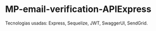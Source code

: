 # MP-email-verification-APIExpress
Tecnologias usadas: Express, Sequelize, JWT, SwaggerUI, SendGrid.
